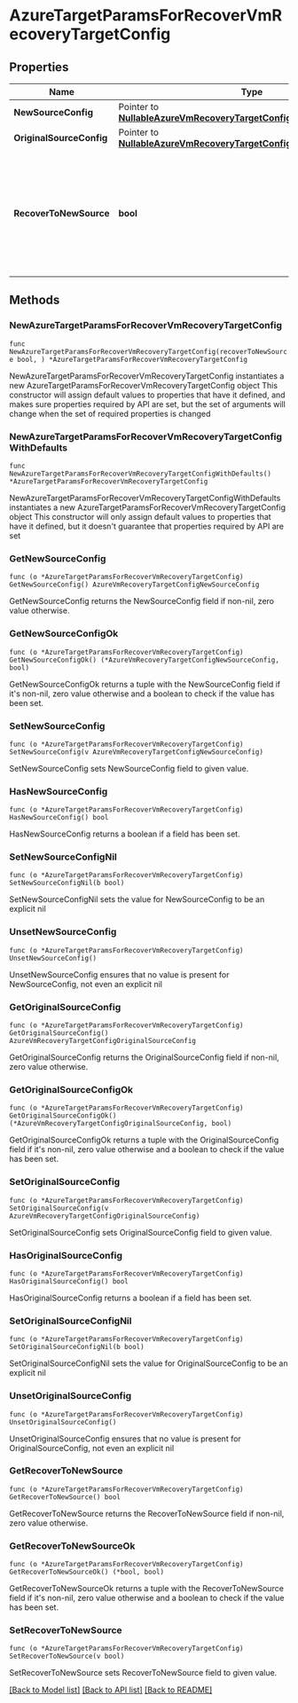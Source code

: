 # AzureTargetParamsForRecoverVmRecoveryTargetConfig

## Properties

Name | Type | Description | Notes
------------ | ------------- | ------------- | -------------
**NewSourceConfig** | Pointer to [**NullableAzureVmRecoveryTargetConfigNewSourceConfig**](AzureVmRecoveryTargetConfigNewSourceConfig.md) |  | [optional] 
**OriginalSourceConfig** | Pointer to [**NullableAzureVmRecoveryTargetConfigOriginalSourceConfig**](AzureVmRecoveryTargetConfigOriginalSourceConfig.md) |  | [optional] 
**RecoverToNewSource** | **bool** | Specifies the parameter whether the recovery should be performed to a new or an existing Source Target. | 

## Methods

### NewAzureTargetParamsForRecoverVmRecoveryTargetConfig

`func NewAzureTargetParamsForRecoverVmRecoveryTargetConfig(recoverToNewSource bool, ) *AzureTargetParamsForRecoverVmRecoveryTargetConfig`

NewAzureTargetParamsForRecoverVmRecoveryTargetConfig instantiates a new AzureTargetParamsForRecoverVmRecoveryTargetConfig object
This constructor will assign default values to properties that have it defined,
and makes sure properties required by API are set, but the set of arguments
will change when the set of required properties is changed

### NewAzureTargetParamsForRecoverVmRecoveryTargetConfigWithDefaults

`func NewAzureTargetParamsForRecoverVmRecoveryTargetConfigWithDefaults() *AzureTargetParamsForRecoverVmRecoveryTargetConfig`

NewAzureTargetParamsForRecoverVmRecoveryTargetConfigWithDefaults instantiates a new AzureTargetParamsForRecoverVmRecoveryTargetConfig object
This constructor will only assign default values to properties that have it defined,
but it doesn't guarantee that properties required by API are set

### GetNewSourceConfig

`func (o *AzureTargetParamsForRecoverVmRecoveryTargetConfig) GetNewSourceConfig() AzureVmRecoveryTargetConfigNewSourceConfig`

GetNewSourceConfig returns the NewSourceConfig field if non-nil, zero value otherwise.

### GetNewSourceConfigOk

`func (o *AzureTargetParamsForRecoverVmRecoveryTargetConfig) GetNewSourceConfigOk() (*AzureVmRecoveryTargetConfigNewSourceConfig, bool)`

GetNewSourceConfigOk returns a tuple with the NewSourceConfig field if it's non-nil, zero value otherwise
and a boolean to check if the value has been set.

### SetNewSourceConfig

`func (o *AzureTargetParamsForRecoverVmRecoveryTargetConfig) SetNewSourceConfig(v AzureVmRecoveryTargetConfigNewSourceConfig)`

SetNewSourceConfig sets NewSourceConfig field to given value.

### HasNewSourceConfig

`func (o *AzureTargetParamsForRecoverVmRecoveryTargetConfig) HasNewSourceConfig() bool`

HasNewSourceConfig returns a boolean if a field has been set.

### SetNewSourceConfigNil

`func (o *AzureTargetParamsForRecoverVmRecoveryTargetConfig) SetNewSourceConfigNil(b bool)`

 SetNewSourceConfigNil sets the value for NewSourceConfig to be an explicit nil

### UnsetNewSourceConfig
`func (o *AzureTargetParamsForRecoverVmRecoveryTargetConfig) UnsetNewSourceConfig()`

UnsetNewSourceConfig ensures that no value is present for NewSourceConfig, not even an explicit nil
### GetOriginalSourceConfig

`func (o *AzureTargetParamsForRecoverVmRecoveryTargetConfig) GetOriginalSourceConfig() AzureVmRecoveryTargetConfigOriginalSourceConfig`

GetOriginalSourceConfig returns the OriginalSourceConfig field if non-nil, zero value otherwise.

### GetOriginalSourceConfigOk

`func (o *AzureTargetParamsForRecoverVmRecoveryTargetConfig) GetOriginalSourceConfigOk() (*AzureVmRecoveryTargetConfigOriginalSourceConfig, bool)`

GetOriginalSourceConfigOk returns a tuple with the OriginalSourceConfig field if it's non-nil, zero value otherwise
and a boolean to check if the value has been set.

### SetOriginalSourceConfig

`func (o *AzureTargetParamsForRecoverVmRecoveryTargetConfig) SetOriginalSourceConfig(v AzureVmRecoveryTargetConfigOriginalSourceConfig)`

SetOriginalSourceConfig sets OriginalSourceConfig field to given value.

### HasOriginalSourceConfig

`func (o *AzureTargetParamsForRecoverVmRecoveryTargetConfig) HasOriginalSourceConfig() bool`

HasOriginalSourceConfig returns a boolean if a field has been set.

### SetOriginalSourceConfigNil

`func (o *AzureTargetParamsForRecoverVmRecoveryTargetConfig) SetOriginalSourceConfigNil(b bool)`

 SetOriginalSourceConfigNil sets the value for OriginalSourceConfig to be an explicit nil

### UnsetOriginalSourceConfig
`func (o *AzureTargetParamsForRecoverVmRecoveryTargetConfig) UnsetOriginalSourceConfig()`

UnsetOriginalSourceConfig ensures that no value is present for OriginalSourceConfig, not even an explicit nil
### GetRecoverToNewSource

`func (o *AzureTargetParamsForRecoverVmRecoveryTargetConfig) GetRecoverToNewSource() bool`

GetRecoverToNewSource returns the RecoverToNewSource field if non-nil, zero value otherwise.

### GetRecoverToNewSourceOk

`func (o *AzureTargetParamsForRecoverVmRecoveryTargetConfig) GetRecoverToNewSourceOk() (*bool, bool)`

GetRecoverToNewSourceOk returns a tuple with the RecoverToNewSource field if it's non-nil, zero value otherwise
and a boolean to check if the value has been set.

### SetRecoverToNewSource

`func (o *AzureTargetParamsForRecoverVmRecoveryTargetConfig) SetRecoverToNewSource(v bool)`

SetRecoverToNewSource sets RecoverToNewSource field to given value.



[[Back to Model list]](../README.md#documentation-for-models) [[Back to API list]](../README.md#documentation-for-api-endpoints) [[Back to README]](../README.md)


